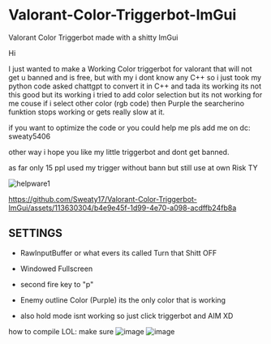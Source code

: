 # Valorant-Color-Triggerbot-ImGui
Valorant Color Triggerbot made with a shitty ImGui 

Hi

I just wanted to make a Working Color triggerbot for valorant that will not get u banned and is free, but with my i dont know any C++ so i just took my python code asked chattgpt to convert it in C++ and tada its working its not this good but its working
i tried to add color selection but its not working for me couse if i select other color (rgb code) then Purple the searcherino funktion stops working or gets really slow at it.

if you want to optimize the code or you could help me pls add me on dc: sweaty5406

other way i hope you like my little triggerbot and dont get banned.

as far only 15 ppl used my trigger without bann but still use at own Risk TY

![helpware1](https://github.com/Sweaty17/Valorant-Color-Triggerbot-ImGui/assets/113630304/6638f196-00a0-4472-8206-180ec219076d)



https://github.com/Sweaty17/Valorant-Color-Triggerbot-ImGui/assets/113630304/b4e9e45f-1d99-4e70-a098-acdffb24fb8a


## SETTINGS

- RawInputBuffer or what evers its called             Turn that Shitt OFF
- Windowed Fullscreen

- second fire key to "p"
- Enemy outline Color (Purple) its the only color that is working
- also hold mode isnt working so just click triggerbot and AIM XD



how to compile LOL:
make sure
![image](https://github.com/Sweaty17/Valorant-Color-Triggerbot-ImGui/assets/113630304/fcf12ad8-c588-4510-a1b6-f63dfcebcb0a)
![image](https://github.com/Sweaty17/Valorant-Color-Triggerbot-ImGui/assets/113630304/60c63de9-b420-47a0-b1af-ee9d5282ba7e)




